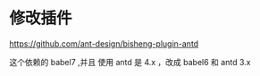 # 修改插件

https://github.com/ant-design/bisheng-plugin-antd

这个依赖的 babel7 ,并且 使用 antd 是 4.x ，改成 babel6 和 antd 3.x
